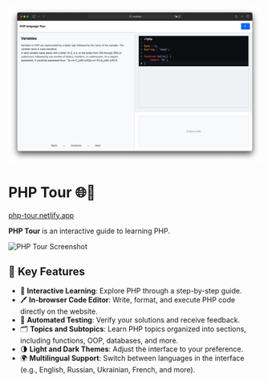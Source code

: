 ![Tour by PHP](screenshot.jpg)

# PHP Tour 🌐🐘

[php-tour.netlify.app](https://php-tour.netlify.app)

**PHP Tour** is an interactive guide to learning PHP.

![PHP Tour Screenshot](screenshot.png)

## 📖 Key Features

- 🚀 **Interactive Learning**: Explore PHP through a step-by-step guide.
- 🖊️ **In-browser Code Editor**: Write, format, and execute PHP code directly on the website.
- 🧪 **Automated Testing**: Verify your solutions and receive feedback.
- 🗂️ **Topics and Subtopics**: Learn PHP topics organized into sections, including functions, OOP, databases, and more.
- 🌗 **Light and Dark Themes**: Adjust the interface to your preference.
- 🌍 **Multilingual Support**: Switch between languages in the interface (e.g., English, Russian, Ukrainian, French, and more).
